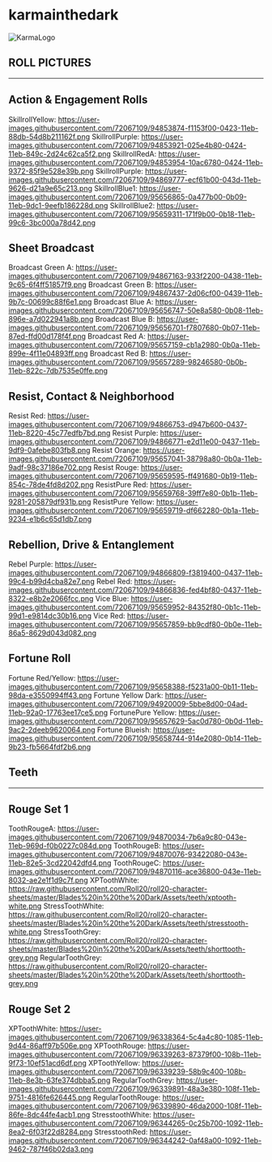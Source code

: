 # karmainthedark
![KarmaLogo](https://user-images.githubusercontent.com/72067109/94525501-13446c80-022c-11eb-80ec-37cd0f3bdbcd.PNG)

ROLL PICTURES
----------------------------------
----------------------------------

Action & Engagement Rolls
------------------
SkillrollYellow: https://user-images.githubusercontent.com/72067109/94853874-f1153f00-0423-11eb-88db-54d8b211162f.png
SkillrollPurple: https://user-images.githubusercontent.com/72067109/94853921-025e4b80-0424-11eb-849c-2d24c62ca5f2.png
SkillrollRedA: https://user-images.githubusercontent.com/72067109/94853954-10ac6780-0424-11eb-9372-85f9e528e39b.png
SkillrollPurple: https://user-images.githubusercontent.com/72067109/94869777-ecf61b00-043d-11eb-9626-d21a9e65c213.png
SkillrollBlue1: https://user-images.githubusercontent.com/72067109/95656865-0a477b00-0b09-11eb-9dc1-9eefb186228d.png
SkillrollBlue2: https://user-images.githubusercontent.com/72067109/95659311-171f9b00-0b18-11eb-99c6-3bc000a78d42.png

Sheet Broadcast
--------------------
Broadcast Green A: https://user-images.githubusercontent.com/72067109/94867163-933f2200-0438-11eb-9c65-6f4ff51857f9.png
Broadcast Green B: https://user-images.githubusercontent.com/72067109/94867437-2d06cf00-0439-11eb-9b7c-00699c88f6e1.png 
Broadcast Blue A: https://user-images.githubusercontent.com/72067109/95656747-50e8a580-0b08-11eb-896e-a7d022941a8b.png
Broadcast Blue B: https://user-images.githubusercontent.com/72067109/95656701-f7807680-0b07-11eb-87ed-ffd00d178f4f.png
Broadcast Red A: https://user-images.githubusercontent.com/72067109/95657159-cb1a2980-0b0a-11eb-899e-4f11e04893ff.png
Broadcast Red B: https://user-images.githubusercontent.com/72067109/95657289-98246580-0b0b-11eb-822c-7db7535e0ffe.png

Resist, Contact & Neighborhood
----------------------------------
Resist Red: https://user-images.githubusercontent.com/72067109/94866753-d947b600-0437-11eb-8220-45c77edfb7bd.png
Resist Purple: https://user-images.githubusercontent.com/72067109/94866771-e2d11e00-0437-11eb-9df9-0afebe803fb8.png
Resist Orange: https://user-images.githubusercontent.com/72067109/95657041-38798a80-0b0a-11eb-9adf-98c37186e702.png
Resist Rouge: https://user-images.githubusercontent.com/72067109/95659595-ff491680-0b19-11eb-854c-78de4fd8d202.png
ResistPure Red: https://user-images.githubusercontent.com/72067109/95659768-39ff7e80-0b1b-11eb-9281-205879df931b.png
ResistPure Yellow: https://user-images.githubusercontent.com/72067109/95659719-df662280-0b1a-11eb-9234-e1b6c65d1db7.png

Rebellion, Drive & Entanglement
-------------------------------------
Rebel Purple: https://user-images.githubusercontent.com/72067109/94866809-f3819400-0437-11eb-99c4-b99d4cba82e7.png
Rebel Red: https://user-images.githubusercontent.com/72067109/94866836-fed4bf80-0437-11eb-8322-e8b2e2066fcc.png
Vice Blue: https://user-images.githubusercontent.com/72067109/95659952-84352f80-0b1c-11eb-99d1-e9814dc30b16.png
Vice Red: https://user-images.githubusercontent.com/72067109/95657859-bb9cdf80-0b0e-11eb-86a5-8629d043d082.png

Fortune Roll
--------------------
Fortune Red/Yellow: https://user-images.githubusercontent.com/72067109/95658388-f5231a00-0b11-11eb-98da-e3550994ff43.png
Fortune Yellow Dark: https://user-images.githubusercontent.com/72067109/94920009-5bbe8d00-04ad-11eb-92a0-17763ee17ce5.png
FortunePure Yellow: https://user-images.githubusercontent.com/72067109/95657629-5ac0d780-0b0d-11eb-9ac2-2deeb9620064.png
Fortune Blueish: https://user-images.githubusercontent.com/72067109/95658744-914e2080-0b14-11eb-9b23-fb5664fdf2b6.png

Teeth
------------
------------

Rouge Set 1
-------------------
ToothRougeA: https://user-images.githubusercontent.com/72067109/94870034-7b6a9c80-043e-11eb-969d-f0b0227c084d.png
ToothRougeB: https://user-images.githubusercontent.com/72067109/94870076-93422080-043e-11eb-82e5-3cd22042dfd4.png
ToothRougeC: https://user-images.githubusercontent.com/72067109/94870116-ace36800-043e-11eb-8032-ae2e1f1d9c7f.png
XPToothWhite: https://raw.githubusercontent.com/Roll20/roll20-character-sheets/master/Blades%20in%20the%20Dark/Assets/teeth/xptooth-white.png
StressToothWhite: https://raw.githubusercontent.com/Roll20/roll20-character-sheets/master/Blades%20in%20the%20Dark/Assets/teeth/stresstooth-white.png
StressToothGrey: https://raw.githubusercontent.com/Roll20/roll20-character-sheets/master/Blades%20in%20the%20Dark/Assets/teeth/shorttooth-grey.png
RegularToothGrey: https://raw.githubusercontent.com/Roll20/roll20-character-sheets/master/Blades%20in%20the%20Dark/Assets/teeth/shorttooth-grey.png

Rouge Set 2
-------------------
XPToothWhite: https://user-images.githubusercontent.com/72067109/96338364-5c4a4c80-1085-11eb-9d44-86aff97b506e.png
XPToothRouge: https://user-images.githubusercontent.com/72067109/96339263-87379f00-108b-11eb-9f73-10ef51acd6df.png
XPToothYellow: https://user-images.githubusercontent.com/72067109/96339239-58b9c400-108b-11eb-8e3b-63fe374dbba5.png
RegularToothGrey: https://user-images.githubusercontent.com/72067109/96339891-48a3e380-108f-11eb-9751-4816fe626445.png
RegularToothRouge: https://user-images.githubusercontent.com/72067109/96339890-46da2000-108f-11eb-86fe-8dc44fe4acb1.png
StresstoothWhite: https://user-images.githubusercontent.com/72067109/96344265-0c25b700-1092-11eb-8ea2-6f03f22d8284.png
StresstoothRed: https://user-images.githubusercontent.com/72067109/96344242-0af48a00-1092-11eb-9462-787f46b02da3.png
